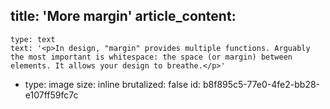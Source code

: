 title: 'More margin'
article_content:
  -
    type: text
    text: '<p>In design, "margin" provides multiple functions. Arguably the most important is whitespace: the space (or margin) between elements. It allows your design to breathe.</p>'
  -
    type: image
    size: inline
    brutalized: false
id: b8f895c5-77e0-4fe2-bb28-e107ff59fc7c
